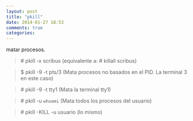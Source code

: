 ```yaml
---
layout: post
title: "pkill"
date: 2014-01-27 18:53
comments: true
categories: 
---
```

matar procesos.

>\# pkill -x scribus (equivalente a: # killall scribus)

>$ pkill -9 -t pts/3 (Mata procesos no basados en el PID. La terminal 3 en este caso)

>\# pkill -9 -t tty1 (Mata la terminal tty1)

>\# pkill -u `whoami` (Mata todos los procesos del usuario)

>\# pkill -KILL -u usuario (lo mismo)

